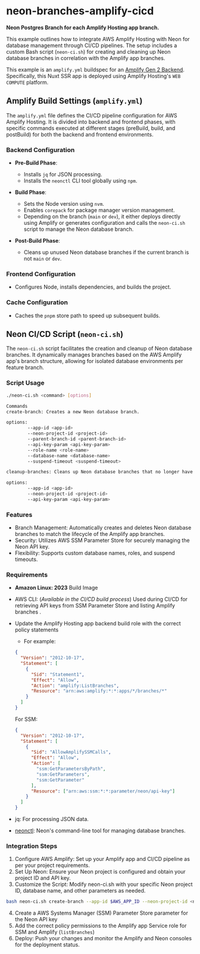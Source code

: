 # neon-branches-amplify-cicd

**Neon Postgres Branch for each Amplify Hosting app branch.**

This example outlines how to integrate AWS Amplify Hosting with Neon for database management through CI/CD pipelines. The setup includes a custom Bash script (`neon-ci.sh`) for creating and cleaning up Neon database branches in correlation with the Amplify app branches.

This example is an `amplify.yml` buildspec for an [Amplify Gen 2 Backend](https://docs.amplify.aws/gen2/build-a-backend/auth/set-up-auth/). Specifically, this Nuxt SSR app is deployed using Amplify Hosting's `WEB COMPUTE` platform.

## Amplify Build Settings (`amplify.yml`)

The `amplify.yml` file defines the CI/CD pipeline configuration for AWS Amplify Hosting. It is divided into backend and frontend phases, with specific commands executed at different stages (preBuild, build, and postBuild) for both the backend and frontend environments.

### Backend Configuration

- **Pre-Build Phase**:

  - Installs `jq` for JSON processing.
  - Installs the `neonctl` CLI tool globally using `npm`.

- **Build Phase**:

  - Sets the Node version using `nvm`.
  - Enables `corepack` for package manager version management.
  - Depending on the branch (`main` or `dev`), it either deploys directly using Amplify or generates configuration and calls the `neon-ci.sh` script to manage the Neon database branch.

- **Post-Build Phase**:
  - Cleans up unused Neon database branches if the current branch is not `main` or `dev`.

### Frontend Configuration

- Configures Node, installs dependencies, and builds the project.

### Cache Configuration

- Caches the `pnpm` store path to speed up subsequent builds.

## Neon CI/CD Script (`neon-ci.sh`)

The `neon-ci.sh` script facilitates the creation and cleanup of Neon database branches. It dynamically manages branches based on the AWS Amplify app's branch structure, allowing for isolated database environments per feature branch.

### Script Usage

```bash
./neon-ci.sh <command> [options]

Commands
create-branch: Creates a new Neon database branch.

options:
        --app-id <app-id>
        --neon-project-id <project-id>
        --parent-branch-id <parent-branch-id>
        --api-key-param <api-key-param>
        --role-name <role-name>
        --database-name <database-name>
        --suspend-timeout <suspend-timeout>

cleanup-branches: Cleans up Neon database branches that no longer have corresponding Amplify app branches.

options:
        --app-id <app-id>
        --neon-project-id <project-id>
        --api-key-param <api-key-param>
```

### Features

- Branch Management: Automatically creates and deletes Neon database branches to match the lifecycle of the Amplify app branches.
- Security: Utilizes AWS SSM Parameter Store for securely managing the Neon API key.
- Flexibility: Supports custom database names, roles, and suspend timeouts.

### Requirements

- **Amazon Linux: 2023** Build Image
- AWS CLI: (_Available in the CI/CD build process_) Used during CI/CD for retrieving API keys from SSM Parameter Store and listing Amplify branches .
- Update the Amplify Hosting app backend build role with the correct policy statements

  - For example:

  ```json
  {
    "Version": "2012-10-17",
    "Statement": [
      {
        "Sid": "Statement1",
        "Effect": "Allow",
        "Action": "amplify:ListBranches",
        "Resource": "arn:aws:amplify:*:*:apps/*/branches/*"
      }
    ]
  }
  ```

  For SSM:

  ```json
  {
    "Version": "2012-10-17",
    "Statement": [
      {
        "Sid": "AllowAmplifySSMCalls",
        "Effect": "Allow",
        "Action": [
          "ssm:GetParametersByPath",
          "ssm:GetParameters",
          "ssm:GetParameter"
        ],
        "Resource": ["arn:aws:ssm:*:*:parameter/neon/api-key"]
      }
    ]
  }
  ```

- jq: For processing JSON data.
- [neonctl](https://neon.tech/docs/reference/neon-cli): Neon's command-line tool for managing database branches.

### Integration Steps

1. Configure AWS Amplify: Set up your Amplify app and CI/CD pipeline as per your project requirements.
2. Set Up Neon: Ensure your Neon project is configured and obtain your project ID and API key.
3. Customize the Script: Modify neon-ci.sh with your specific Neon project ID, database name, and other parameters as needed.

```bash
bash neon-ci.sh create-branch --app-id $AWS_APP_ID --neon-project-id <neon-project-id> --branch-name $AWS_BRANCH --parent-branch main --api-key-param "<ssm-param>" --role-name <neon-role> --database-name <neon-db-name> --suspend-timeout 0
```

4. Create a AWS Systems Manager (SSM) Parameter Store parameter for the Neon API key
5. Add the correct policy permissions to the Amplify app Service role for SSM and Amplify (`listBranches`)
6. Deploy: Push your changes and monitor the Amplify and Neon consoles for the deployment status.
